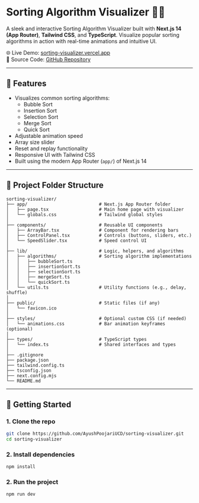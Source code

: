 # Sorting Algorithm Visualizer 🔢✨

A sleek and interactive Sorting Algorithm Visualizer built with **Next.js 14 (App Router)**, **Tailwind CSS**, and **TypeScript**. Visualize popular sorting algorithms in action with real-time animations and intuitive UI.

🌐 Live Demo: [sorting-visualizer.vercel.app](https://sorting-visualizer-nu-murex.vercel.app)  
📂 Source Code: [GitHub Repository](https://github.com/AyushPoojariUCD/sorting-visualizer)

---

## 🧠 Features

- Visualizes common sorting algorithms:
  - Bubble Sort
  - Insertion Sort
  - Selection Sort
  - Merge Sort
  - Quick Sort
- Adjustable animation speed
- Array size slider
- Reset and replay functionality
- Responsive UI with Tailwind CSS
- Built using the modern App Router (`app/`) of Next.js 14

---

## 📁 Project Folder Structure
```
sorting-visualizer/
├── app/                           # Next.js App Router folder
│   ├── page.tsx                   # Main home page with visualizer
│   └── globals.css                # Tailwind global styles
│
├── components/                    # Reusable UI components
│   ├── ArrayBar.tsx               # Component for rendering bars
│   ├── ControlPanel.tsx           # Controls (buttons, sliders, etc.)
│   └── SpeedSlider.tsx            # Speed control UI
│
├── lib/                           # Logic, helpers, and algorithms
│   ├── algorithms/                # Sorting algorithm implementations
│   │   ├── bubbleSort.ts
│   │   ├── insertionSort.ts
│   │   ├── selectionSort.ts
│   │   ├── mergeSort.ts
│   │   └── quickSort.ts
│   └── utils.ts                   # Utility functions (e.g., delay, shuffle)
│
├── public/                        # Static files (if any)
│   └── favicon.ico
│
├── styles/                        # Optional custom CSS (if needed)
│   └── animations.css             # Bar animation keyframes (optional)
│
├── types/                         # TypeScript types
│   └── index.ts                   # Shared interfaces and types
│
├── .gitignore
├── package.json
├── tailwind.config.ts
├── tsconfig.json
├── next.config.mjs
└── README.md
```

---


## 🚀 Getting Started

### 1. Clone the repo

```bash
git clone https://github.com/AyushPoojariUCD/sorting-visualizer.git
cd sorting-visualizer
```

### 2. Install dependencies

```bash
npm install
```


### 2. Run the project

```bash
npm run dev
```

